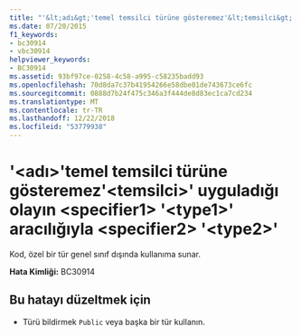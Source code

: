 ```yaml
---
title: "'&lt;adı&gt;'temel temsilci türüne gösteremez'&lt;temsilci&gt;' uyguladığı olayın &lt;specifier1&gt; '&lt;type1&gt;' aracılığıyla &lt;specifier2&gt; '&lt;type2&gt;'"
ms.date: 07/20/2015
f1_keywords:
- bc30914
- vbc30914
helpviewer_keywords:
- BC30914
ms.assetid: 93bf97ce-0258-4c58-a995-c58235badd93
ms.openlocfilehash: 70d8da7c37b41954266e58dbe01de743673ce6fc
ms.sourcegitcommit: 0888d7b24f475c346a3f444de8d83ec1ca7cd234
ms.translationtype: MT
ms.contentlocale: tr-TR
ms.lasthandoff: 12/22/2018
ms.locfileid: "53779938"
---
```

# <a name="ltnamegt-cannot-expose-the-underlying-delegate-type-ltdelegatetypegt-of-the-event-it-is-implementing-to-ltspecifier1gt-lttype1gt-through-ltspecifier2gt-lttype2gt"></a>'&lt;adı&gt;'temel temsilci türüne gösteremez'&lt;temsilci&gt;' uyguladığı olayın &lt;specifier1&gt; '&lt;type1&gt;' aracılığıyla &lt;specifier2&gt; '&lt;type2&gt;'
Kod, özel bir tür genel sınıf dışında kullanıma sunar.  
  
 **Hata Kimliği:** BC30914  
  
## <a name="to-correct-this-error"></a>Bu hatayı düzeltmek için  
  
-   Türü bildirmek `Public` veya başka bir tür kullanın.